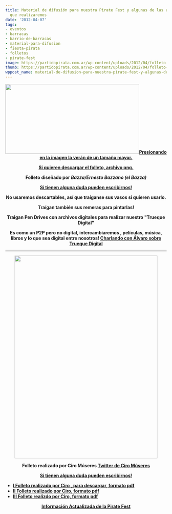 ```yaml
---
title: Material de difusión para nuestra Pirate Fest y algunas de las actividades
  que realizaremos
date: '2012-04-07'
tags:
- eventos
- barracas
- barrio-de-barracas
- material-para-difusion
- fiesta-pirata
- folletos
- pirate-fest
image: https://partidopirata.com.ar/wp-content/uploads/2012/04/folleto-final.png
thumb: https://partidopirata.com.ar/wp-content/uploads/2012/04/folleto-final-150x150.png
wppost_name: material-de-difusion-para-nuestra-pirate-fest-y-algunas-de-las-actividades-que-realizaremos
---
```


<p style="text-align: center;"><a href="https://partidopirata.com.ar/wp-content/uploads/2012/04/folleto-final.png"><img class="aligncenter  wp-image-3852" title="folleto-final" src="https://partidopirata.com.ar/wp-content/uploads/2012/04/folleto-final.png" alt="" width="418" height="217" /><strong>Presionando en la imagen la verán de un tamaño mayor.</strong></a></p>
<p style="text-align: center;"><strong><a href="https://rapidshare.com/files/3997518267/folleto-final.png" target="_blank">Si quieren descargar el folleto, archivo png.</a></strong></p>
<p style="text-align: center;"><strong>Folleto diseñado por <em>Bazza/Ernesto Bazzano (el Bazza)</em></strong></p>
<p style="text-align: center;"><strong><a href="https://partidopirata.com.ar/contacto">Si tienen alguna duda pueden escribirnos!</a></strong></p>
<p style="text-align: center;"><strong>No usaremos descartables, así que traíganse sus vasos si quieren usarlo.</strong></p>
<p style="text-align: center;"><strong>Traígan también sus remeras para pintarlas!</strong></p>
<p style="text-align: center;"><strong>Traigan Pen Drives con archivos digitales para realizar nuestro "Trueque Digital"</strong></p>
<p style="text-align: center;"><strong>Es como un P2P pero no digital, intercambiaremos , películas, música, libros y lo que sea digital entre nosotros!
<a href="https://partidopirata.com.ar/1589/charlando-con-alvaro-sobre-truequedigital-en-la-ciudad-de-buenos-aires">Charlando con Álvaro sobre Trueque Digital</a></strong></p>


<hr />
<p style="text-align: center;"><img class="aligncenter" src="https://partidopirata.com.ar/wp-content/uploads/2012/03/PirateFestIII-page-001.jpg" alt="" width="446" height="631" /></p>
<p style="text-align: center;"><strong>Folleto realizado por Ciro Múseres
<a href="https://twitter.com/#%21/untitledtext" target="_blank">Twitter de Ciro Múseres</a></strong></p>
<p style="text-align: center;"><strong><a href="https://partidopirata.com.ar/contacto">Si tienen alguna duda pueden escribirnos!</a></strong></p>

<ul>
	<li><strong><a href="https://rapidshare.com/files/1104802453/PirateFest.pdf" target="_blank">I Folleto realizado por Ciro , para descargar, formato pdf</a></strong></li>
	<li><strong><a href="https://rapidshare.com/files/3292060090/PirateFestII.pdf" target="_blank">II Folleto realizado por Ciro, formato pdf</a></strong></li>
	<li><strong><a href="https://rapidshare.com/files/385565617/PirateFestIII.pdf" target="_blank">III Folleto realizdo por Ciro, formato pdf</a></strong></li>
</ul>
<p style="text-align: center;"><strong><a href="https://partidopirata.com.ar/3926/mas-informacion-sobre-la-pirate-fest-apocalypsis-del-14-y-15-de-abril">Información Actualizada de la Pirate Fest</a></strong></p>
